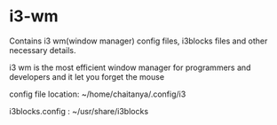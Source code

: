 # i3-wm

Contains i3 wm(window manager) config files, i3blocks files and other necessary details.

i3 wm is the most efficient window manager for programmers and developers and it let you forget the mouse

config file location: ~/home/chaitanya/.config/i3

i3blocks.config : ~/usr/share/i3blocks
